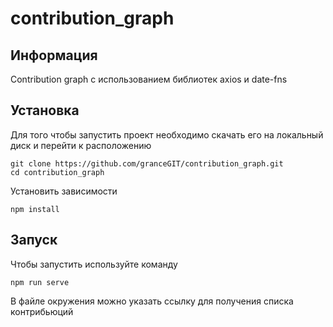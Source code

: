 # contribution_graph

## Информация
Contribution graph с использованием библиотек axios и date-fns

## Установка
Для того чтобы запустить проект необходимо скачать его на локальный диск и перейти к расположению
```
git clone https://github.com/granceGIT/contribution_graph.git
cd contribution_graph
```
Установить зависимости
```
npm install
```

## Запуск
Чтобы запустить используйте команду
```
npm run serve
```
В файле окружения можно указать ссылку для получения списка контрибьюций

